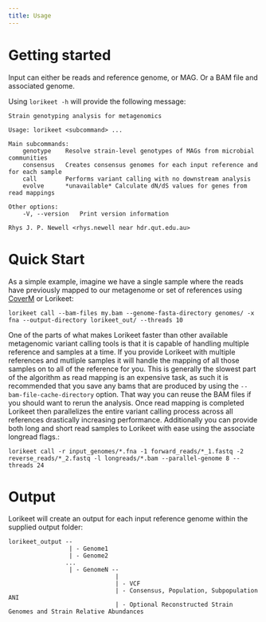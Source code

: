 ```yaml
---
title: Usage
---
```


Getting started
========

Input can either be reads and reference genome, or MAG. Or a BAM file and associated genome.

Using `lorikeet -h` will provide the following message:

```
Strain genotyping analysis for metagenomics

Usage: lorikeet <subcommand> ...

Main subcommands:
    genotype    Resolve strain-level genotypes of MAGs from microbial communities
    consensus   Creates consensus genomes for each input reference and for each sample
    call        Performs variant calling with no downstream analysis
    evolve      *unavailable* Calculate dN/dS values for genes from read mappings

Other options:
    -V, --version   Print version information

Rhys J. P. Newell <rhys.newell near hdr.qut.edu.au>
```

# Quick Start

As a simple example, imagine we have a single sample where the reads have previously mapped to our metagenome or set
of references using [CoverM](https://github.com/wwood/coverm) or Lorikeet:

```
lorikeet call --bam-files my.bam --genome-fasta-directory genomes/ -x fna --output-directory lorikeet_out/ --threads 10
```

One of the parts of what makes Lorikeet faster than other available metagenomic variant calling tools is that it is
capable of handling multiple reference and samples at a time. If you provide Lorikeet with multiple references and mutliple samples
it will handle the mapping of all those samples on to all of the reference for you. This is generally the slowest part of the 
algorithm as read mapping is an expensive task, as such it is recommended that you save any bams that are produced by using the
`--bam-file-cache-directory` option. That way you can reuse the BAM files if you should want to rerun the analysis. Once read mapping
is completed Lorikeet then parallelizes the entire variant calling process across all references drastically increasing performance. 
Additionally you can provide both long and short read samples to Lorikeet with ease using the associate longread flags.:

```
lorikeet call -r input_genomes/*.fna -1 forward_reads/*_1.fastq -2 reverse_reads/*_2.fastq -l longreads/*.bam --parallel-genome 8 --threads 24
```

# Output

Lorikeet will create an output for each input reference genome within the supplied output folder:
```
lorikeet_output --
                 | - Genome1
                 | - Genome2
                ...
                 | - GenomeN --
                              |
                              | - VCF
                              | - Consensus, Population, Subpopulation ANI
                              | - Optional Reconstructed Strain Genomes and Strain Relative Abundances    
```